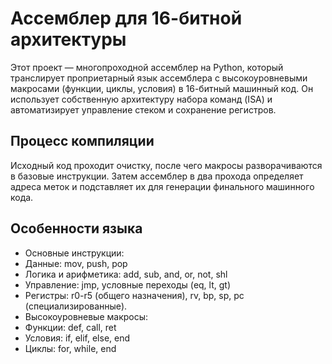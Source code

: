 # Ассемблер для 16-битной архитектуры

Этот проект — многопроходной ассемблер на Python, который транслирует проприетарный язык ассемблера с высокоуровневыми макросами (функции, циклы, условия) в 16-битный машинный код. Он использует собственную архитектуру набора команд (ISA) и автоматизирует управление стеком и сохранение регистров.

## Процесс компиляции

Исходный код проходит очистку, после чего макросы разворачиваются в базовые инструкции. Затем ассемблер в два прохода определяет адреса меток и подставляет их для генерации финального машинного кода.

## Особенности языка

* Основные инструкции:
*   Данные: mov, push, pop
*   Логика и арифметика: add, sub, and, or, not, shl
*   Управление: jmp, условные переходы (eq, lt, gt)
* Регистры: r0-r5 (общего назначения), rv, bp, sp, pc (специализированные).
* Высокоуровневые макросы:
*   Функции: def, call, ret
*   Условия: if, elif, else, end
*   Циклы: for, while, end
